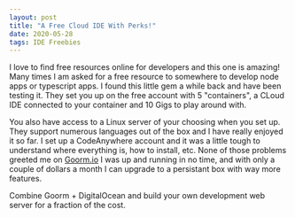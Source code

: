```yaml
---
layout: post
title: "A Free Cloud IDE With Perks!"
date: 2020-05-28
tags: IDE Freebies
---
```

I love to find free resources online for developers and this one is amazing! Many times I am asked for a free resource to somewhere to develop node apps or typescript apps. I found this little gem a while back and have been testing it. They set you up on the free account with 5 "containers", a CLoud IDE connected to your container and 10 Gigs to play around with.  
  
  You also have access to a Linux server of your choosing when you set up. They support numerous languages out of the box and I have really enjoyed it so far. I set up a CodeAnywhere account and it was a little tough to understand where everything is, how to install, etc. None of those problems greeted me on [Goorm.io](https://goorm.io) I was up and running in no time, and with only a couple of dollars a month I can upgrade to a persistant box with way more features.  
    
Combine Goorm + DigitalOcean and build your own development web server for a fraction of the cost.